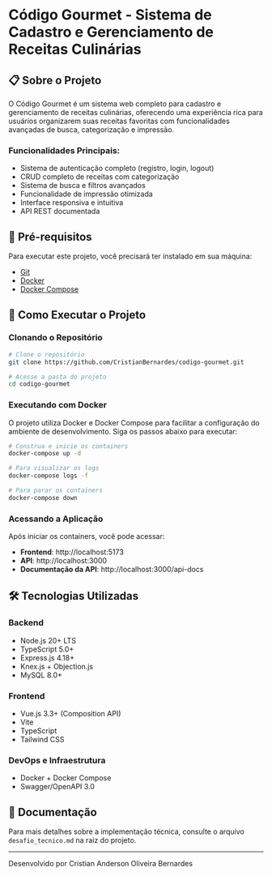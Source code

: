 # Código Gourmet - Sistema de Cadastro e Gerenciamento de Receitas Culinárias

## 📋 Sobre o Projeto

O Código Gourmet é um sistema web completo para cadastro e gerenciamento de receitas culinárias, oferecendo uma experiência rica para usuários organizarem suas receitas favoritas com funcionalidades avançadas de busca, categorização e impressão.

### Funcionalidades Principais:
- Sistema de autenticação completo (registro, login, logout)
- CRUD completo de receitas com categorização
- Sistema de busca e filtros avançados
- Funcionalidade de impressão otimizada
- Interface responsiva e intuitiva
- API REST documentada

## 🔧 Pré-requisitos

Para executar este projeto, você precisará ter instalado em sua máquina:

- [Git](https://git-scm.com/)
- [Docker](https://www.docker.com/get-started)
- [Docker Compose](https://docs.docker.com/compose/install/)

## 🚀 Como Executar o Projeto

### Clonando o Repositório

```bash
# Clone o repositório
git clone https://github.com/CristianBernardes/codigo-gourmet.git

# Acesse a pasta do projeto
cd codigo-gourmet
```

### Executando com Docker

O projeto utiliza Docker e Docker Compose para facilitar a configuração do ambiente de desenvolvimento. Siga os passos abaixo para executar:

```bash
# Construa e inicie os containers
docker-compose up -d

# Para visualizar os logs
docker-compose logs -f

# Para parar os containers
docker-compose down
```

### Acessando a Aplicação

Após iniciar os containers, você pode acessar:

- **Frontend**: http://localhost:5173
- **API**: http://localhost:3000
- **Documentação da API**: http://localhost:3000/api-docs

## 🛠️ Tecnologias Utilizadas

### Backend
- Node.js 20+ LTS
- TypeScript 5.0+
- Express.js 4.18+
- Knex.js + Objection.js
- MySQL 8.0+

### Frontend
- Vue.js 3.3+ (Composition API)
- Vite
- TypeScript
- Tailwind CSS

### DevOps e Infraestrutura
- Docker + Docker Compose
- Swagger/OpenAPI 3.0

## 📝 Documentação

Para mais detalhes sobre a implementação técnica, consulte o arquivo `desafio_tecnico.md` na raiz do projeto.

---

Desenvolvido por Cristian Anderson Oliveira Bernardes
